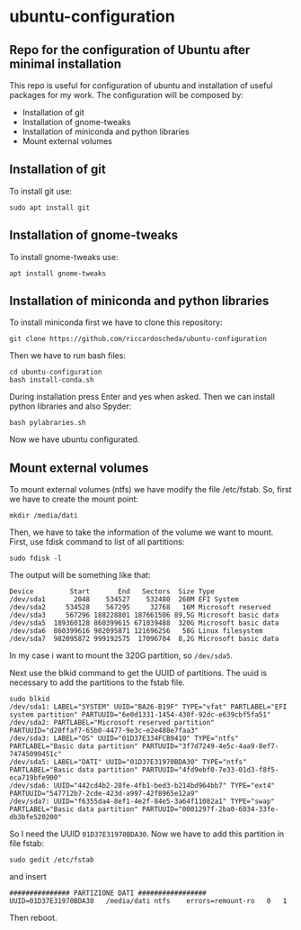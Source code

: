# ubuntu-configuration
## Repo for the configuration of Ubuntu after minimal installation

This repo is useful for configuration of ubuntu and installation of useful packages for my work.
The configuration will be composed by:
- Installation of git
- Installation of gnome-tweaks
- Installation of miniconda and python libraries
- Mount external volumes

## Installation of git
To install git use:
```
sudo apt install git
```

## Installation of gnome-tweaks
To install gnome-tweaks use:
```
apt install gnome-tweaks
```

## Installation of miniconda and python libraries

To install miniconda first we have to clone this repository:
```
git clone https://github.com/riccardoscheda/ubuntu-configuration
```
 
Then we have to run bash files:
```
cd ubuntu-configuration
bash install-conda.sh
```

During installation press Enter and yes when asked.
Then we can install python libraries and also Spyder:

```
bash pylabraries.sh
```

Now we have ubuntu configurated.

## Mount external volumes

To mount external volumes (ntfs) we have modify the file /etc/fstab. So, first we have to create the mount point:

```
mkdir /media/dati 
```
Then, we have to take the information of the volume we want to mount.
First, use fdisk command to list of all partitions:

```
sudo fdisk -l
```
The output will be something like that:
```
Device         Start       End   Sectors  Size Type
/dev/sda1       2048    534527    532480  260M EFI System
/dev/sda2     534528    567295     32768   16M Microsoft reserved
/dev/sda3     567296 188228801 187661506 89,5G Microsoft basic data
/dev/sda5  189360128 860399615 671039488  320G Microsoft basic data
/dev/sda6  860399616 982095871 121696256   58G Linux filesystem
/dev/sda7  982095872 999192575  17096704  8,2G Microsoft basic data

```
In my case i want to mount the 320G partition, so `/dev/sda5`.

Next use the blkid command to get the UUID of partitions. The uuid is necessary to add the partitions to the fstab file. 
```
sudo blkid
/dev/sda1: LABEL="SYSTEM" UUID="BA26-B19F" TYPE="vfat" PARTLABEL="EFI system partition" PARTUUID="6e0d1331-1454-430f-92dc-e639cbf5fa51"
/dev/sda2: PARTLABEL="Microsoft reserved partition" PARTUUID="d20ffaf7-65b0-4477-9e3c-e2e488e7faa3"
/dev/sda3: LABEL="OS" UUID="01D37E334FCB9410" TYPE="ntfs" PARTLABEL="Basic data partition" PARTUUID="3f7d7249-4e5c-4aa9-8ef7-74745099451c"
/dev/sda5: LABEL="DATI" UUID="01D37E31970BDA30" TYPE="ntfs" PARTLABEL="Basic data partition" PARTUUID="4fd9ebf0-7e33-01d3-f8f5-eca719bfe900"
/dev/sda6: UUID="442cd4b2-28fe-4fb1-bed3-b214bd964bb7" TYPE="ext4" PARTUUID="547712b7-2cde-423d-a997-42f8965e12a9"
/dev/sda7: UUID="f6355da4-8ef1-4e2f-84e5-3a64f11082a1" TYPE="swap" PARTLABEL="Basic data partition" PARTUUID="0001297f-2ba0-6034-33fe-db3bfe520200"

```
So I need the UUID `01D37E31970BDA30`. Now we have to add this partition in file fstab:
```
sudo gedit /etc/fstab
```
and insert 
```
############### PARTIZIONE DATI #################
UUID=01D37E31970BDA30	/media/dati	ntfs	errors=remount-ro	0	1	
```

Then reboot. 

